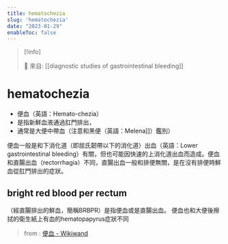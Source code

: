 ```yaml
---
title: hematochezia
slug: 'hematochezia'
date: "2023-01-29"
enableToc: false
---
```


> [!info]
>
> 🌱 來自: [[diagnostic studies of gastrointestinal bleeding]]

# hematochezia

* 便血（英語：Hemato-chezia）
* 是指新鮮血液通過肛門排出，
* 通常是大便中帶血（注意和黑便（英語：Melena]]）鑑別）

便血一般是和下消化道（即屈氏韌帶以下的消化道）出血（英語：Lower gastrointestinal bleeding）有關，但也可能因快速的上消化道出血而造成。便血和直腸出血（rectorrhagia）不同，直腸出血一般和排便無關，是在沒有排便時鮮血從肛門排出的症狀。

## bright red blood per rectum
（經直腸排出的鮮血，簡稱BRBPR）是指便血或是直腸出血。
便血也和大便後擦拭的衛生紙上有血的hematopapyrus症狀不同

> from : [便血 - Wikiwand](https://www.wikiwand.com/zh-tw/%E4%BE%BF%E8%A1%80)

